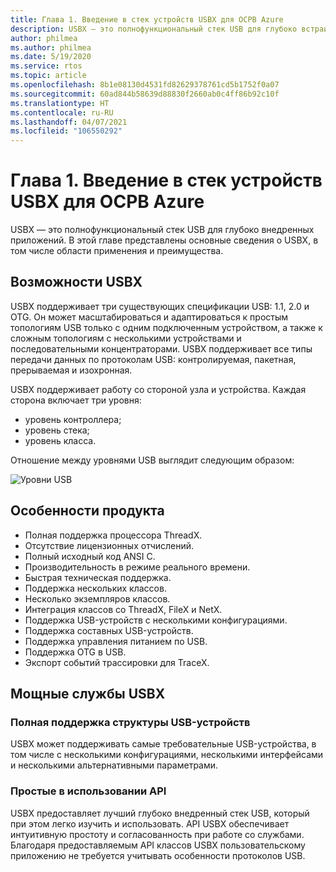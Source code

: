 ```yaml
---
title: Глава 1. Введение в стек устройств USBX для ОСРВ Azure
description: USBX — это полнофункциональный стек USB для глубоко встраиваемых приложений. В этой главе представлены основные сведения об USBX, в том числе о его преимуществах и области применения.
author: philmea
ms.author: philmea
ms.date: 5/19/2020
ms.service: rtos
ms.topic: article
ms.openlocfilehash: 8b1e08130d4531fd82629378761cd5b1752f0a07
ms.sourcegitcommit: 60ad844b58639d88830f2660ab0c4ff86b92c10f
ms.translationtype: HT
ms.contentlocale: ru-RU
ms.lasthandoff: 04/07/2021
ms.locfileid: "106550292"
---
```

# <a name="chapter-1---introduction-to-azure-rtos-usbx-device-stack"></a>Глава 1. Введение в стек устройств USBX для ОСРВ Azure

USBX — это полнофункциональный стек USB для глубоко внедренных приложений. В этой главе представлены основные сведения о USBX, в том числе области применения и преимущества. 

## <a name="usbx-features"></a>Возможности USBX

USBX поддерживает три существующих спецификации USB: 1.1, 2.0 и OTG. Он может масштабироваться и адаптироваться к простым топологиям USB только с одним подключенным устройством, а также к сложным топологиям с несколькими устройствами и последовательными концентраторами. USBX поддерживает все типы передачи данных по протоколам USB: контролируемая, пакетная, прерываемая и изохронная.

USBX поддерживает работу со стороной узла и устройства. Каждая сторона включает три уровня:

- уровень контроллера;
- уровень стека;
- уровень класса.

Отношение между уровнями USB выглядит следующим образом:

![Уровни USB](media/usbx-device-stack/usb-layers.png)

## <a name="product-highlights"></a>Особенности продукта

- Полная поддержка процессора ThreadX.
- Отсутствие лицензионных отчислений.
- Полный исходный код ANSI C.
- Производительность в режиме реального времени.
- Быстрая техническая поддержка.
- Поддержка нескольких классов.
- Несколько экземпляров классов.
- Интеграция классов со ThreadX, FileX и NetX.
- Поддержка USB-устройств с несколькими конфигурациями.
- Поддержка составных USB-устройств.
- Поддержка управления питанием по USB.
- Поддержка OTG в USB.
- Экспорт событий трассировки для TraceX.

## <a name="powerful-services-of-usbx"></a>Мощные службы USBX

### <a name="complete-usb-device-framework-support"></a>Полная поддержка структуры USB-устройств

USBX может поддерживать самые требовательные USB-устройства, в том числе с несколькими конфигурациями, несколькими интерфейсами и несколькими альтернативными параметрами.

### <a name="easy-to-use-apis"></a>Простые в использовании API

USBX предоставляет лучший глубоко внедренный стек USB, который при этом легко изучить и использовать. API USBX обеспечивает интуитивную простоту и согласованность при работе со службами. Благодаря предоставляемым API классов USBX пользовательскому приложению не требуется учитывать особенности протоколов USB.
